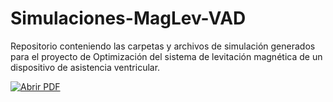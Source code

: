 # Simulaciones-MagLev-VAD
Repositorio conteniendo las carpetas y archivos de simulación generados para el proyecto de Optimización del sistema de levitación magnética de un dispositivo de asistencia ventricular.

[![Abrir PDF](https://img.shields.io/badge/PDF-Ver_Guia_del_Flujo_de_Optimizacion-blue)](ArchivosComplementarios/PDFGuia.pdf)

